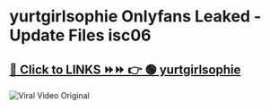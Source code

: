 
 # yurtgirlsophie Onlyfans Leaked - Update Files isc06

## <h2><a href="https://clipsfans.com/yurtgirlsophie&ref=git">🔗 Click to LINKS ⏩⏩ 👉 🟢 yurtgirlsophie </a></h2>

<a href="https://clipsfans.com/yurtgirlsophie&ref=git" rel="nofollow" data-target="animated-image.originalLink"><img src="https://i.ibb.co.com/xMMVF88/686577567.gif" alt="Viral Video Original" style="max-width: 100%; display: inline-block;" data-target="animated-image.originalImage"></a>

